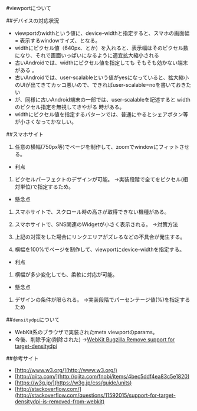 #viewportについて

##デバイスの対応状況
- viewportのwidthという値に、device-widthと指定すると、スマホの画面幅 = 表示するwindowサイズ、となる。
- widthにピクセル値（640px、とか）を入れると、表示幅はそのピクセル数になり、それで画面いっぱいになるように適宜拡大縮小される
- 古いAndroidでは、widthにピクセル値を指定しても そもそも効かない端末がある 。
- 古いAndroidでは、user-scalableという値がyesになっていると、拡大縮小のUIが出てきてカッコ悪いので、できればuser-scalable=noを書いておきたい
- が、同様に古いAndroid端末の一部では、user-scalableを記述すると widthのピクセル指定を無視してきやがる 時がある。
- widthにピクセル値を指定するパターンでは、普通にやるとシェアボタン等が小さくなってかなしい。

##スマホサイト
1. 任意の横幅(750px等)でページを制作して、zoomでwindowにフィットさせる。
 - 利点
  1. ピクセルパーフェクトのデザインが可能。
   ->実装段階で全てをピクセル(相対単位)で指定するため。
 - 懸念点
  1. スマホサイトで、スクロール時の高さが取得できない機種がある。
  2. スマホサイトで、SNS関連のWidgetが小さく表示される。
   ->対策方法
  3. 上記の対策をした場合にリンクエリアがズレるなどの不具合が発生する。

2. 横幅を100%でページを制作して、viewportにdevice-widthを指定する。
 - 利点
  1. 横幅が多少変化しても、柔軟に対応が可能。
 - 懸念点
  1. デザインの条件が限られる。
   ->実装段階でパーセンテージ値(%)を指定するため

##`densitydpi`について
 - WebKit系のブラウザで実装されたmeta viewportのparams。
 - 今後、削除予定(削除された)
  ->[WebKit Bugzilla  Remove support for target-densitydpi](https://bugs.webkit.org/show_bug.cgi?id=88047)

##参考サイト
- [http://www.w3.org/](http://www.w3.org/)
- [http://qiita.com/](http://qiita.com/fnobi/items/4bec5ddf4ea83c5e1820)
- [https://w3g.jp/](https://w3g.jp/css/guide/units)
- [http://stackoverflow.com/](http://stackoverflow.com/questions/11592015/support-for-target-densitydpi-is-removed-from-webkit)
